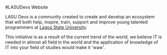 #LASUDevs Website

LASU Devs is a community created to create and develop an ecosystem that will both help, inspire, train, support and improve young talented programmers at <a href="http://lasu.edu.ng/">Lagos State University</a>.

This initiative is as a result of the current trend of the world, we believe IT is needed in almost all field in the world and the application of knowledge of IT into your field of studies would make it 'waw'.

